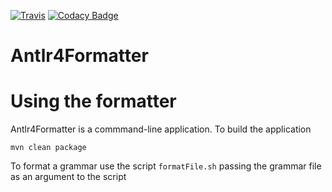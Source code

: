 [![Travis](https://api.travis-ci.org/antlr/Antlr4Formatter.png)](https://travis-ci.org/antlr/Antlr4Formatter)
[![Codacy Badge](https://api.codacy.com/project/badge/Grade/9ddedc7bd39e4d918898e0a6590373b2)](https://www.codacy.com/app/teverett/Antlr4Formatter_2?utm_source=github.com&amp;utm_medium=referral&amp;utm_content=teverett/Antlr4Formatter&amp;utm_campaign=Badge_Grade)

# Antlr4Formatter

Using the formatter
====

Antlr4Formatter is a commmand-line application. To build the application

`mvn clean package`


To format a grammar use the script `formatFile.sh` passing the grammar file as an argument to the script

